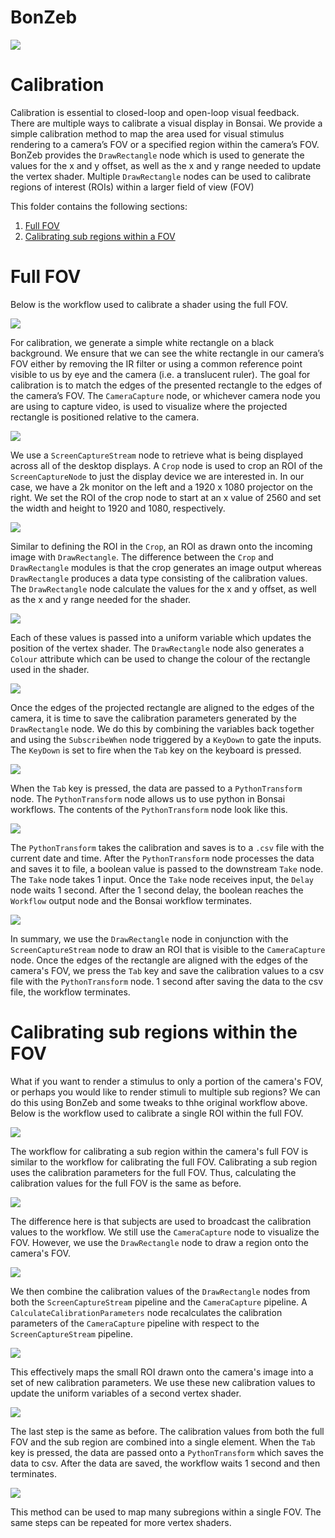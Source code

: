 # BonZeb
![](../../Resources/BonZeb_Logo_Man.png)

# Calibration
Calibration is essential to closed-loop and open-loop visual feedback.
There are multiple ways to calibrate a visual display in Bonsai. 
We provide a simple calibration method to map the area used for visual stimulus rendering to a camera’s FOV or a specified region within the camera’s FOV.
BonZeb provides the `DrawRectangle` node which is used to generate the values for the x and y offset, as well as the x and y range needed to update the vertex shader.
Multiple `DrawRectangle` nodes can be used to calibrate regions of interest (ROIs) within a larger field of view (FOV)

This folder contains the following sections:
1. [Full FOV](#full-fov)
2. [Calibrating sub regions within a FOV](#calibrating-sub-regions-within-a-fov)

# Full FOV
Below is the workflow used to calibrate a shader using the full FOV.

![](images/image1.png)

For calibration, we generate a simple white rectangle on a black background. 
We ensure that we can see the white rectangle in our camera’s FOV either by removing the IR filter or using a common reference point visible to us by eye and the camera (i.e. a translucent ruler). 
The goal for calibration is to match the edges of the presented rectangle to the edges of the camera’s FOV.
The `CameraCapture` node, or whichever camera node you are using to capture video, is used to visualize where the projected rectangle is positioned relative to the camera.

![](images/image2.png)

We use a `ScreenCaptureStream` node to retrieve what is being displayed across all of the desktop displays.
A `Crop` node is used to crop an ROI of the `ScreenCaptureNode` to just the display device we are interested in.
In our case, we have a 2k monitor on the left and a 1920 x 1080 projector on the right.
We set the ROI of the crop node to start at an x value of 2560 and set the width and height to 1920 and 1080, respectively.

![](images/image3.png)

Similar to defining the ROI in the `Crop`, an ROI as drawn onto the incoming image with `DrawRectangle`.
The difference between the `Crop` and `DrawRectangle` modules is that the crop generates an image output whereas `DrawRectangle` produces a data type consisting of the calibration values.
The `DrawRectangle` node calculate the values for the x and y offset, as well as the x and y range needed for the shader.

![](images/image4.png)

Each of these values is passed into a uniform variable which updates the position of the vertex shader.
The `DrawRectangle` node also generates a `Colour` attribute which can be used to change the colour of the rectangle used in the shader.

![](images/image5.png)

Once the edges of the projected rectangle are aligned to the edges of the camera, it is time to save the calibration parameters generated by the `DrawRectangle` node.
We do this by combining the variables back together and using the `SubscribeWhen` node triggered by a `KeyDown` to gate the inputs.
The `KeyDown` is set to fire when the `Tab` key on the keyboard is pressed.

![](images/image6.png)

When the `Tab` key is pressed, the data are passed to a `PythonTransform` node.
The `PythonTransform` node allows us to use python in Bonsai workflows.
The contents of the `PythonTransform` node look like this.

![](images/image7.png)

The `PythonTransform` takes the calibration and saves is to a `.csv` file with the current date and time.
After the `PythonTransform` node processes the data and saves it to file, a boolean value is passed to the downstream `Take` node.
The `Take` node takes 1 input.
Once the `Take` node receives input, the `Delay` node waits 1 second.
After the 1 second delay, the boolean reaches the `Workflow` output node and the Bonsai workflow terminates.

![](images/image8.png)

In summary, we use the `DrawRectangle` node in conjunction with the `ScreenCaptureStream` node to draw an ROI that is visible to the `CameraCapture` node.
Once the edges of the rectangle are aligned with the edges of the camera's FOV, we press the `Tab` key and save the calibration values to a csv file with the `PythonTransform` node.
1 second after saving the data to the csv file, the workflow terminates.

# Calibrating sub regions within the FOV
What if you want to render a stimulus to only a portion of the camera's FOV, or perhaps you would like to render stimuli to multiple sub regions?
We can do this using BonZeb and some tweaks to thhe original workflow above.
Below is the workflow used to calibrate a single ROI within the full FOV.

![](images/image9.png)

The workflow for calibrating a sub region within the camera's full FOV is similar to the workflow for calibrating the full FOV.
Calibrating a sub region uses the calibration parameters for the full FOV.
Thus, calculating the calibration values for the full FOV is the same as before.

![](images/image10.png)

The difference here is that subjects are used to broadcast the calibration values to the workflow.
We still use the `CameraCapture` node to visualize the FOV.
However, we use the `DrawRectangle` node to draw a region onto the camera's FOV.

![](images/image11.png)

We then combine the calibration values of the `DrawRectangle` nodes from both the `ScreenCaptureStream` pipeline and the `CameraCapture` pipeline.
A `CalculateCalibrationParameters` node recalculates the calibration parameters of the `CameraCapture` pipeline with respect to the `ScreenCaptureStream` pipeline.

![](images/image12.png)

This effectively maps the small ROI drawn onto the camera's image into a set of new calibration parameters.
We use these new calibration values to update the uniform variables of a second vertex shader. 

![](images/image13.png)

The last step is the same as before.
The calibration values from both the full FOV and the sub region are combined into a single element.
When the `Tab` key is pressed, the data are passed onto a `PythonTransform` which saves the data to csv.
After the data are saved, the workflow waits 1 second and then terminates.

![](images/image14.png)

This method can be used to map many subregions within a single FOV.
The same steps can be repeated for more vertex shaders.
